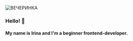 ![ВЕЧЕРИНКА](https://user-images.githubusercontent.com/45296707/125170613-6e8e8c80-e1b8-11eb-81bb-321d9c4c7a50.png)



### Hello! 👋 
#### My name is Irina and I'm a beginner frontend-developer. 


<!--
**Ramitsan/Ramitsan** is a ✨ _special_ ✨ repository because its `README.md` (this file) appears on your GitHub profile.
-->
